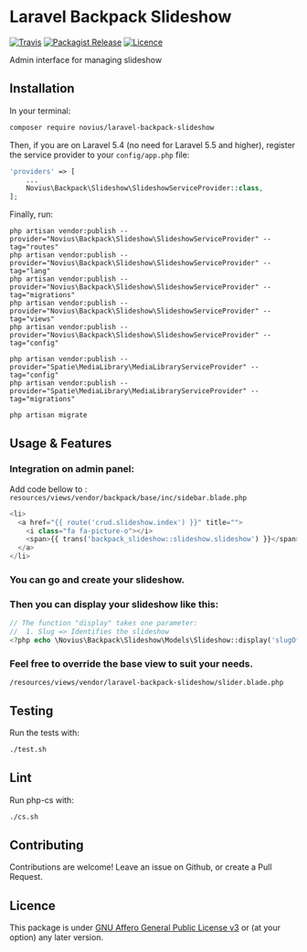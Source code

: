 # Laravel Backpack Slideshow
[![Travis](https://img.shields.io/travis/novius/laravel-backpack-slideshow.svg?maxAge=1800&style=flat-square)](https://travis-ci.org/novius/laravel-backpack-slideshow)
[![Packagist Release](https://img.shields.io/packagist/v/novius/laravel-backpack-slideshow.svg?maxAge=1800&style=flat-square)](https://packagist.org/packages/novius/laravel-backpack-slideshow)
[![Licence](https://img.shields.io/packagist/l/novius/laravel-backpack-slideshow.svg?maxAge=1800&style=flat-square)](https://github.com/novius/laravel-backpack-slideshow#licence)

Admin interface for managing slideshow


## Installation

In your terminal:

```bash
composer require novius/laravel-backpack-slideshow
```

Then, if you are on Laravel 5.4 (no need for Laravel 5.5 and higher), register the service provider to your `config/app.php` file:

```php
'providers' => [
    ...
    Novius\Backpack\Slideshow\SlideshowServiceProvider::class,
];
```

Finally, run:

```php?start_inline=1
php artisan vendor:publish --provider="Novius\Backpack\Slideshow\SlideshowServiceProvider" --tag="routes"
php artisan vendor:publish --provider="Novius\Backpack\Slideshow\SlideshowServiceProvider" --tag="lang"
php artisan vendor:publish --provider="Novius\Backpack\Slideshow\SlideshowServiceProvider" --tag="migrations"
php artisan vendor:publish --provider="Novius\Backpack\Slideshow\SlideshowServiceProvider" --tag="views"
php artisan vendor:publish --provider="Novius\Backpack\Slideshow\SlideshowServiceProvider" --tag="config"

php artisan vendor:publish --provider="Spatie\MediaLibrary\MediaLibraryServiceProvider" --tag="config"
php artisan vendor:publish --provider="Spatie\MediaLibrary\MediaLibraryServiceProvider" --tag="migrations"

php artisan migrate
```


## Usage & Features

### Integration on admin panel:

Add code bellow to : `resources/views/vendor/backpack/base/inc/sidebar.blade.php` 

```php
<li>
  <a href="{{ route('crud.slideshow.index') }}" title="">
    <i class="fa fa-picture-o"></i>
    <span>{{ trans('backpack_slideshow::slideshow.slideshow') }}</span>
  </a>
</li>
```

### You can go and create your slideshow.

### Then you can display your slideshow like this:
```php
// The function "display" takes one parameter:
//  1. Slug => Identifies the slideshow
<?php echo \Novius\Backpack\Slideshow\Models\Slideshow::display('slugOfMySlideshow'); ?>
```
### Feel free to override the base view to suit your needs.
```
/resources/views/vendor/laravel-backpack-slideshow/slider.blade.php
```
## Testing

Run the tests with:

```bash
./test.sh
```


## Lint

Run php-cs with:

```bash
./cs.sh
```


## Contributing

Contributions are welcome!
Leave an issue on Github, or create a Pull Request.


## Licence

This package is under [GNU Affero General Public License v3](http://www.gnu.org/licenses/agpl-3.0.html) or (at your option) any later version.
